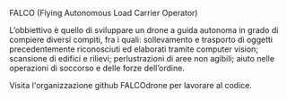 FALCO (Flying Autonomous Load Carrier Operator)

L’obbiettivo è quello di sviluppare un drone a guida autonoma in grado di compiere diversi compiti, fra i quali: sollevamento e trasporto di oggetti precedentemente riconosciuti ed elaborati tramite computer vision; scansione di edifici e rilievi; perlustrazioni di aree non agibili; aiuto nelle operazioni di soccorso e delle forze dell’ordine.

Visita l'organizzazione github FALCOdrone per lavorare al codice. 
